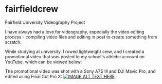 # fairfieldcrew
Fairfield University Videography Project

I have always had a love for videography, especially the video editing process - compiling video files and editing in post to create something from scratch.

While studying at university, I rowed lightweight crew, and I created a promotional video that was posted to my school's athletic account on YouTube, which can be viewed below:


The promotional video was shot with a Sony A7S III and DJI Mavic Pro, and edited using Final Cut Pro X:
[![IMAGE ALT TEXT HERE](https://img.youtube.com/vi/B7gC3TZFz4E/0.jpg)](https://www.youtube.com/watch?v=B7gC3TZFz4E)
